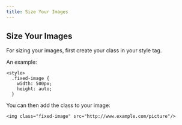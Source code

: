 ```yaml
---
title: Size Your Images
---
```

## Size Your Images
For sizing your images, first create your class in your style tag.

An example:
```
<style>
  .fixed-image {
    width: 500px;
    height: auto;
  }
  ```
  
  You can then add the class to your image:
  ```
  <img class="fixed-image" src="http://www.example.com/picture"/>
  ```
